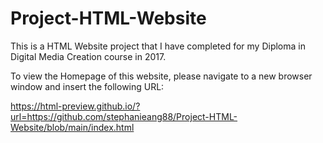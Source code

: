 # Project-HTML-Website
 
This is a HTML Website project that I have completed for my Diploma in Digital Media Creation course in 2017.  

To view the Homepage of this website, please navigate to a new browser window and insert the following URL:

https://html-preview.github.io/?url=https://github.com/stephanieang88/Project-HTML-Website/blob/main/index.html
